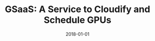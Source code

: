 ---
title: "GSaaS: A Service to Cloudify and Schedule GPUs"
excerpt: 'Conference Name: IEEE Access'
date: 2018-01-01
venue: 'IEEE Access'
paperurl: 'https://ieeexplore.ieee.org/document/8410512'
citation: ' S. Iserte,  R. Peña-Ortiz,  J. Gutiérrez-Aguado,  J. Claver,  R. Mayo, &quot;GSaaS: A Service to Cloudify and Schedule GPUs.&quot; IEEE Access, 2018.'
---